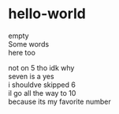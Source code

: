 # hello-world
empty </br>
Some words </br>
here too </br>

not on 5 tho idk why </br>
seven is a yes </br>
i shouldve skipped 6 </br>
il go all the way to 10 </br>
because its my favorite number </br>
